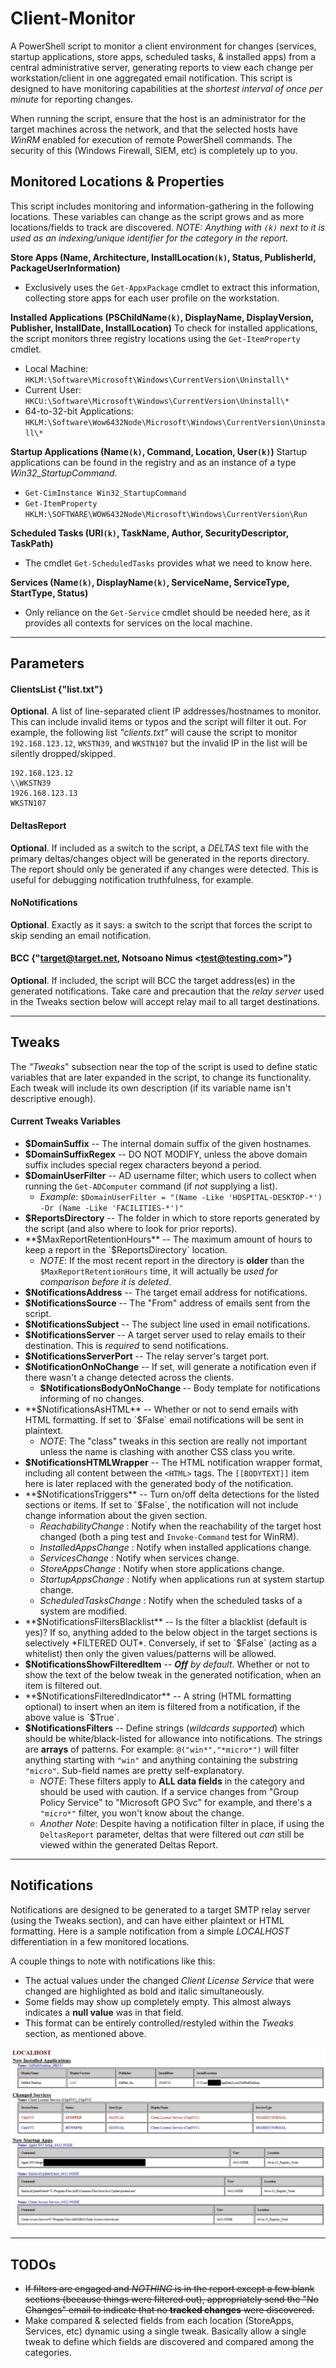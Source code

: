 # Client-Monitor
A PowerShell script to monitor a client environment for changes (services, startup applications, store apps, scheduled tasks, &amp; installed apps) from a central administrative server, generating reports to view each change per workstation/client in one aggregated email notification.
This script is designed to have monitoring capabilities at the _shortest interval of once per minute_ for reporting changes.

When running the script, ensure that the host is an administrator for the target machines across the network, and that the selected hosts have _WinRM_ enabled for execution of remote PowerShell commands.
The security of this (Windows Firewall, SIEM, etc) is completely up to you.


## Monitored Locations & Properties
This script includes monitoring and information-gathering in the following locations.
These variables can change as the script grows and as more locations/fields to track are discovered.
_NOTE: Anything with `(k)` next to it is used as an indexing/unique identifier for the category in the report._

**Store Apps (Name, Architecture, InstallLocation`(k)`, Status, PublisherId, PackageUserInformation)**
- Exclusively uses the `Get-AppxPackage` cmdlet to extract this information, collecting store apps for each user profile on the workstation.

**Installed Applications (PSChildName`(k)`, DisplayName, DisplayVersion, Publisher, InstallDate, InstallLocation)**
To check for installed applications, the script monitors three registry locations using the `Get-ItemProperty` cmdlet.
- Local Machine: `HKLM:\Software\Microsoft\Windows\CurrentVersion\Uninstall\*`
- Current User: `HKCU:\Software\Microsoft\Windows\CurrentVersion\Uninstall\*`
- 64-to-32-bit Applications: `HKLM:\Software\Wow6432Node\Microsoft\Windows\CurrentVersion\Uninstall\*`

**Startup Applications (Name`(k)`, Command, Location, User`(k)`)**
Startup applications can be found in the registry and as an instance of a type _Win32_StartupCommand_.
- `Get-CimInstance Win32_StartupCommand`
- `Get-ItemProperty HKLM:\SOFTWARE\WOW6432Node\Microsoft\Windows\CurrentVersion\Run`

**Scheduled Tasks (URI`(k)`, TaskName, Author, SecurityDescriptor, TaskPath)**
- The cmdlet `Get-ScheduledTasks` provides what we need to know here.

**Services (Name`(k)`, DisplayName`(k)`, ServiceName, ServiceType, StartType, Status)**
- Only reliance on the `Get-Service` cmdlet should be needed here, as it provides all contexts for services on the local machine.

---

## Parameters

#### ClientsList {"list.txt"}
**Optional**. A list of line-separated client IP addresses/hostnames to monitor. This can include invalid items or typos and the script will filter it out.
For example, the following list _"clients.txt"_ will cause the script to monitor `192.168.123.12`, `WKSTN39`, and `WKSTN107` but the invalid IP in the list will be silently dropped/skipped.
```
192.168.123.12
\\WKSTN39
1926.168.123.13
WKSTN107
```

#### DeltasReport
**Optional**. If included as a switch to the script, a _DELTAS_ text file with the primary deltas/changes object will be generated in the reports directory.
The report should only be generated if any changes were detected. This is useful for debugging notification truthfulness, for example.

#### NoNotifications
**Optional**. Exactly as it says: a switch to the script that forces the script to skip sending an email notification.

#### BCC {"target@target.net, Notsoano Nimus \<test@testing.com\>"}
**Optional**. If included, the script will BCC the target address(es) in the generated notifications.
Take care and precaution that the _relay server_ used in the Tweaks section below will accept relay mail to all target destinations.

---

## Tweaks
The _"Tweaks_" subsection near the top of the script is used to define static variables that are later expanded in the script, to change its functionality.
Each tweak will include its own description (if its variable name isn't descriptive enough).

#### Current Tweaks Variables
+ **$DomainSuffix** -- The internal domain suffix of the given hostnames.
+ **$DomainSuffixRegex** -- DO NOT MODIFY, unless the above domain suffix includes special regex characters beyond a period.
+ **$DomainUserFilter** -- AD username filter; which users to collect when running the `Get-ADComputer` command (if _not_ supplying a list).
  + _Example_: `$DomainUserFilter = "(Name -Like 'HOSPITAL-DESKTOP-*') -Or (Name -Like 'FACILITIES-*')"`
+ **$ReportsDirectory** -- The folder in which to store reports generated by the script (and also where to look for prior reports).
+ **$MaxReportRetentionHours** -- The maximum amount of hours to keep a report in the `$ReportsDirectory` location.
  + _NOTE_: If the most recent report in the directory is **older** than the `$MaxReportRetentionHours` time, it will actually be _used for comparison before it is deleted_.
+ **$NotificationsAddress** -- The target email address for notifications.
+ **$NotificationsSource** -- The "From" address of emails sent from the script.
+ **$NotificationsSubject** -- The subject line used in email notifications.
+ **$NotificationsServer** -- A target server used to relay emails to their destination. This is _required_ to send notifications.
+ **$NotificationsServerPort** -- The relay server's target port.
+ **$NotificationOnNoChange** -- If set, will generate a notification even if there wasn't a change detected across the clients.
  + **$NotificationsBodyOnNoChange** -- Body template for notifications informing of no changes.
+ **$NotificationsAsHTML** -- Whether or not to send emails with HTML formatting. If set to `$False` email notifications will be sent in plaintext.
  + _NOTE_: The "class" tweaks in this section are really not important unless the name is clashing with another CSS class you write.
+ **$NotificationsHTMLWrapper** -- The HTML notification wrapper format, including all content between the `<HTML>` tags. The `[[BODYTEXT]]` item here is later replaced with the generated body of the notification.
+ **$NotificationsTriggers** -- Turn on/off delta detections for the listed sections or items. If set to `$False`, the notification will not include change information about the given section.
  + _ReachabilityChange_ : Notify when the reachability of the target host changed (both a ping test and `Invoke-Command` test for WinRM).
  + _InstalledAppsChange_ : Notify when installed applications change.
  + _ServicesChange_ : Notify when services change.
  + _StoreAppsChange_ : Notify when store applications change.
  + _StartupAppsChange_ : Notify when applications run at system startup change.
  + _ScheduledTasksChange_ : Notify when the scheduled tasks of a system are modified.
+ **$NotificationsFiltersBlacklist** -- Is the filter a blacklist (default is yes)? If so, anything added to the below object in the target sections is selectively *FILTERED OUT*. Conversely, if set to `$False` (acting as a whitelist) then only the given values/patterns will be allowed.
+ **$NotificationsShowFilteredItem** -- _**Off** by default_. Whether or not to show the text of the below tweak in the generated notification, when an item is filtered out.
+ **$NotificationsFilteredIndicator** -- A string (HTML formatting optional) to insert when an item is filtered from a notification, if the above value is `$True`.
+ **$NotificationsFilters** -- Define strings (_wildcards supported_) which should be white/black-listed for allowance into notifications. The strings are **arrays** of patterns. For example: `@("win*","*micro*")` will filter anything starting with `"win"` and anything containing the substring `"micro"`. Sub-field names are pretty self-explanatory.
  + _NOTE_: These filters apply to **ALL data fields** in the category and should be used with caution. If a service changes from "Group Policy Service" to "Microsoft GPO Svc" for example, and there's a `"micro*"` filter, you won't know about the change.
  + _Another Note_: Despite having a notification filter in place, if using the `DeltasReport` parameter, deltas that were filtered out _can_ still be viewed within the generated Deltas Report.

---

## Notifications
Notifications are designed to be generated to a target SMTP relay server (using the Tweaks section), and can have either plaintext or HTML formatting.
Here is a sample notification from a simple _LOCALHOST_ differentiation in a few monitored locations.

A couple things to note with notifications like this:
- The actual values under the changed _Client License Service_ that were changed are highlighted as bold and italic simultaneously.
- Some fields may show up completely empty. This almost always indicates a **null value** was in that field.
- This format can be entirely controlled/restyled within the _Tweaks_ section, as mentioned above.

![Sample Notification from the Monitoring Script](https://raw.githubusercontent.com/NotsoanoNimus/client-monitor/master/docs/Notification_Sample.png)

---

## TODOs
- ~~If filters are engaged and _NOTHING_ is in the report except a few blank sections (because things were filtered out), appropriately send the "No Changes" email to indicate that no **tracked changes** were discovered.~~
- Make compared & selected fields from each location (StoreApps, Services, etc) dynamic using a single tweak. Basically allow a single tweak to define which fields are discovered and compared among the categories.